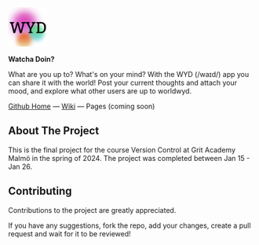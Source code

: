 <img src="img/WYD-favicon.png" alt="Logo" width="80" height="80" alt="WYD">

**Watcha Doin?**

What are you up to? What's on your mind? With the WYD (/waɪd/) app you can share it with the world! Post your current thoughts and attach your mood, and explore what other users are up to worldwyd.


[Github Home](https://github.com/melsowole/versioncontrol-group2-finalproject)  —  [Wiki](https://github.com/melsowole/versioncontrol-group2-finalproject/wiki)  —  Pages (coming soon)

## About The Project

This is the final project for the course Version Control at Grit Academy Malmö in the spring of 2024. The project was completed between Jan 15 - Jan 26.

## Contributing

Contributions to the project are greatly appreciated.

If you have any suggestions, fork the repo, add your changes, create a pull request and wait for it to be reviewed!







